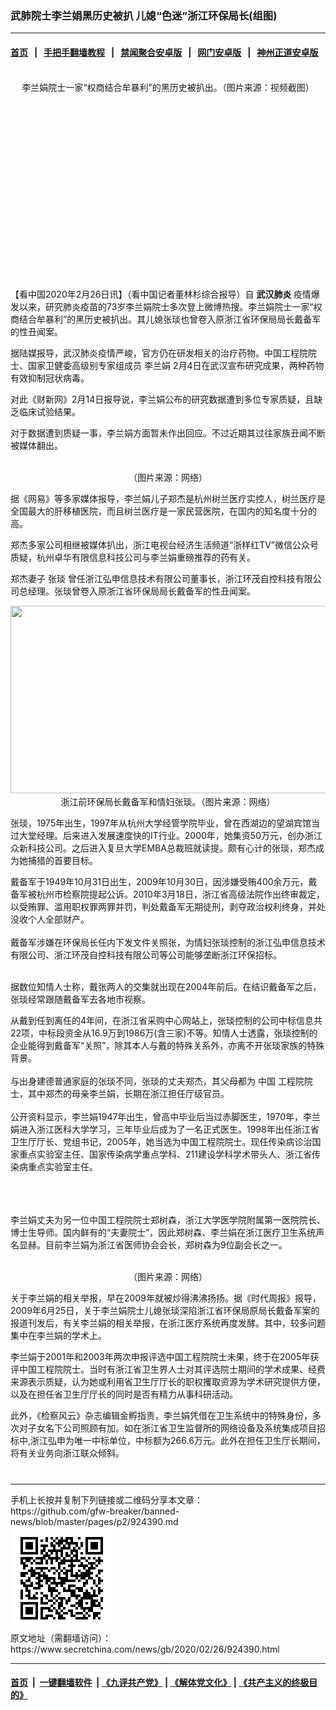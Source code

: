 ### 武肺院士李兰娟黑历史被扒 儿媳“色迷”浙江环保局长(组图)
------------------------

#### [首页](https://github.com/gfw-breaker/banned-news/blob/master/README.md) &nbsp;&nbsp;|&nbsp;&nbsp; [手把手翻墙教程](https://github.com/gfw-breaker/guides/wiki) &nbsp;&nbsp;|&nbsp;&nbsp; [禁闻聚合安卓版](https://github.com/gfw-breaker/bn-android) &nbsp;&nbsp;|&nbsp;&nbsp; [网门安卓版](https://github.com/oGate2/oGate) &nbsp;&nbsp;|&nbsp;&nbsp; [神州正道安卓版](https://github.com/SzzdOgate/update) 



<div class="article_right" style="fone-color:#000">
 <p style="text-align:center">
  <img alt="" src="//img3.secretchina.com/pic/2020/2-26/p2636061a492712558-ss.jpg"/>
  <br>
   李兰娟院士一家“权商结合牟暴利”的黑历史被扒出。（图片来源：视频截图）
   <span id="hideid" name="hideid" style="color:red;display:none;">
    <span href="https://www.secretchina.com">
    </span>
   </span>
  </br>
 </p>
 <div id="txt-mid1-t21-2017">
  <ins class="adsbygoogle" data-ad-client="ca-pub-1276641434651360" data-ad-slot="2451032099" style="display:inline-block;width:336px;height:280px">
  </ins>
  <div id="SC-22xxx">
  </div>
 </div>
 <p>
  【看中国2020年2月26日讯】（看中国记者董林杉综合报导）自
  <strong>
   <span href="https://www.secretchina.com/news/gb/tag/武汉肺炎" target="_blank">
    武汉肺炎
   </span>
  </strong>
  疫情爆发以来，研究肺炎疫苗的73岁李兰娟院士多次登上微博热搜。李兰娟院士一家“权商结合牟暴利”的黑历史被扒出。其儿媳张琰也曾卷入原浙江省环保局局长戴备军的性丑闻案。
  <span id="hideid" name="hideid" style="color:red;display:none;">
   <span href="https://www.secretchina.com">
   </span>
  </span>
 </p>
 <p>
  据陆媒报导，武汉肺炎疫情严峻，官方仍在研发相关的治疗药物。中国工程院院士、国家卫健委高级别专家组成员
  <span href="https://www.secretchina.com/news/gb/tag/李兰娟" target="_blank">
   李兰娟
  </span>
  2月4日在武汉宣布研究成果，两种药物有效抑制冠状病毒。
 </p>
 <p>
  对此《财新网》2月14日报导说，李兰娟公布的研究数据遭到多位专家质疑，且缺乏临床试验结果。
 </p>
 <p>
  对于数据遭到质疑一事，李兰娟方面暂未作出回应。不过近期其过往家族丑闻不断被媒体翻出。
 </p>
 <p style="text-align:center">
  <img alt="" src="//img3.secretchina.com/pic/2020/2-26/p2636062a191685159-ss.jpg" style="width:400px"/>
  <br>
   （图片来源：网络）
  </br>
 </p>
 <p>
  据《网易》等多家媒体报导，李兰娟儿子郑杰是杭州树兰医疗实控人，树兰医疗是全国最大的肝移植医院，而且树兰医疗是一家民营医院，在国内的知名度十分的高。
 </p>
 <p>
  郑杰多家公司相继被媒体扒出，浙江电视台经济生活频道“浙样红TV”微信公众号质疑，杭州卓华有限信息科技公司与李兰娟重磅推荐的药有关。
 </p>
 <p>
  郑杰妻子
  <span href="https://www.secretchina.com/news/gb/tag/张琰" target="_blank">
   张琰
  </span>
  曾任浙江弘申信息技术有限公司董事长，浙江环茂自控科技有限公司总经理。张琰曾卷入原浙江省环保局局长戴备军的性丑闻案。
 </p>
 <p style="text-align:center">
  <img alt="" src="//img3.secretchina.com/pic/2020/2-26/p2636063a803544389-ss.jpg" style="height:300px; width:600px"/>
  <br>
   浙江前环保局长戴备军和情妇张琰。（图片来源：网络）
  </br>
 </p>
 <p>
  张琰，1975年出生，1997年从杭州大学经管学院毕业，曾在西湖边的望湖宾馆当过大堂经理。后来进入发展速度快的IT行业。2000年，她集资50万元，创办浙江众新科技公司。之后进入复旦大学EMBA总裁班就读提。颇有心计的张琰，郑杰成为她捕猎的首要目标。
 </p>
 <p>
  戴备军于1949年10月31日出生，2009年10月30日，因涉嫌受贿400余万元，戴备军被杭州市检察院提起公诉。2010年3月18日，浙江省高级法院作出终审裁定，以受贿罪、滥用职权罪两罪并罚，判处戴备军无期徒刑，剥夺政治权利终身，并处没收个人全部财产。
  <br>
   <br>
    戴备军涉嫌在环保局长任内下发文件关照张，为情妇张琰控制的浙江弘申信息技术有限公司、浙江环茂自控科技有限公司等公司能够垄断浙江环保招标。
   </br>
  </br>
 </p>
 <p>
  据数位知情人士称，戴张两人的交集就出现在2004年前后。在结识戴备军之后，张琰经常跟随戴备军去各地市视察。
 </p>
 <p>
  从戴到任到离任的4年间，在浙江省采购中心网站上，张琰控制的公司中标信息共22项，中标段资金从16.9万到1986万(含三家)不等。知情人士透露，张琰控制的企业能得到戴备军“关照”，除其本人与戴的特殊关系外，亦离不开张琰家族的特殊背景。
  <br>
   <br>
    与出身建德普通家庭的张琰不同，张琰的丈夫郑杰，其父母都为
    <span href="https://www.secretchina.com" target="_blank">
     中国
    </span>
    工程院院士，其中郑杰的母亲李兰娟，长期在浙江担任厅级官员。
    <br>
     <br>
      公开资料显示，李兰娟1947年出生，曾高中毕业后当过赤脚医生，1970年，李兰娟进入浙江医科大学学习，三年毕业后成为了一名正式医生。1998年出任浙江省卫生厅厅长、党组书记，2005年，她当选为中国工程院院士。现任传染病诊治国家重点实验室主任、国家传染病学重点学科、211建设学科学术带头人、浙江省传染病重点实验室主任。
     </br>
    </br>
   </br>
  </br>
 </p>
 <p>
  李兰娟丈夫为另一位中国工程院院士郑树森，浙江大学医学院附属第一医院院长、博士生导师。国内鲜有的“夫妻院士”，因此郑树森、李兰娟在浙江医疗卫生系统声名显赫。目前李兰娟为浙江省医师协会会长，郑树森为9位副会长之一。
 </p>
 <p style="text-align:center">
  <img alt="" src="//img3.secretchina.com/pic/2020/2-26/p2636064a140769662-ss.jpg"/>
  <br/>
  （图片来源：网络）
 </p>
 <p>
  关于李兰娟的相关举报，早在2009年就被炒得沸沸扬扬。据《时代周报》报导，2009年6月25日，关于李兰娟院士儿媳张琰深陷浙江省环保局原局长戴备军案的报道刊发后，有关李兰娟的相关举报，在浙江医疗系统再度发酵。其中，较多问题集中在李兰娟的学术上。
 </p>
 <p>
  李兰娟于2001年和2003年两次申报评选中国工程院院士未果，终于在2005年获评中国工程院院士。当时有浙江省卫生界人士对其评选院士期间的学术成果、经费来源表示质疑，认为她或利用省卫生厅厅长的职权攫取资源为学术研究提供方便，以及在担任省卫生厅厅长的同时是否有精力从事科研活动。
 </p>
 <p>
  此外，《检察风云》杂志编辑金孵指责，李兰娟凭借在卫生系统中的特殊身份，多次对子女名下公司照顾有加。如在浙江省卫生监督所的网络设备及系统集成项目招标中,浙江弘申为唯一中标单位，中标额为266.6万元。此外在担任卫生厅长期间，将有关业务向浙江联众倾斜。
  <center>
   <div>
    <div id="txt-mid2-t22-2017" style="display: block;  max-height: 351px;  overflow: hidden;">
     <div id="SC-21xxx">
     </div>
     <ins class="adsbygoogle" data-ad-client="ca-pub-1276641434651360" data-ad-format="auto" data-ad-slot="4301710469" data-full-width-responsive="true" style="display:block">
     </ins>
    </div>
   </div>
  </center>
  <div style="padding-top:12px;">
  </div>
 </p>
</div>

<hr/>
手机上长按并复制下列链接或二维码分享本文章：<br/>
https://github.com/gfw-breaker/banned-news/blob/master/pages/p2/924390.md <br/>
<a href='https://github.com/gfw-breaker/banned-news/blob/master/pages/p2/924390.md'><img src='https://github.com/gfw-breaker/banned-news/blob/master/pages/p2/924390.md.png'/></a> <br/>
原文地址（需翻墙访问）：https://www.secretchina.com/news/gb/2020/02/26/924390.html


------------------------
#### [首页](https://github.com/gfw-breaker/banned-news/blob/master/README.md) &nbsp;|&nbsp; [一键翻墙软件](https://github.com/gfw-breaker/nogfw/blob/master/README.md) &nbsp;| [《九评共产党》](https://github.com/gfw-breaker/9ping.md/blob/master/README.md#九评之一评共产党是什么) | [《解体党文化》](https://github.com/gfw-breaker/jtdwh.md/blob/master/README.md) | [《共产主义的终极目的》](https://github.com/gfw-breaker/gczydzjmd.md/blob/master/README.md)


<img src='http://gfw-breaker.win/banned-news/pages/p2/924390.md' width='0px' height='0px'/>